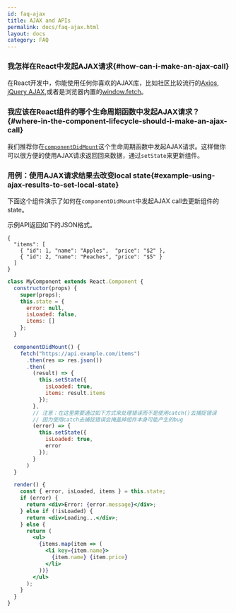```yaml
---
id: faq-ajax
title: AJAX and APIs
permalink: docs/faq-ajax.html
layout: docs
category: FAQ
---
```


### 我怎样在React中发起AJAX请求{#how-can-i-make-an-ajax-call}

在React开发中，你能使用任何你喜欢的AJAX库，比如社区比较流行的[Axios](https://github.com/axios/axios), [jQuery AJAX](https://api.jquery.com/jQuery.ajax/),或者是浏览器内置的[window.fetch](https://developer.mozilla.org/en-US/docs/Web/API/Fetch_API)。

### 我应该在React组件的哪个生命周期函数中发起AJAX请求？{#where-in-the-component-lifecycle-should-i-make-an-ajax-call}

我们推荐你在[`componentDidMount`](/docs/react-component.html#mounting)这个生命周期函数中发起AJAX请求。这样做你可以很方便的使用AJAX请求返回回来数据，通过`setState`来更新组件。

### 用例：使用AJAX请求结果去改变local state{#example-using-ajax-results-to-set-local-state}

下面这个组件演示了如何在`componentDidMount`中发起AJAX call去更新组件的state。

示例API返回如下的JSON格式。

```
{
  "items": [
    { "id": 1, "name": "Apples",  "price": "$2" },
    { "id": 2, "name": "Peaches", "price": "$5" }
  ] 
}
```

```jsx
class MyComponent extends React.Component {
  constructor(props) {
    super(props);
    this.state = {
      error: null,
      isLoaded: false,
      items: []
    };
  }

  componentDidMount() {
    fetch("https://api.example.com/items")
      .then(res => res.json())
      .then(
        (result) => {
          this.setState({
            isLoaded: true,
            items: result.items
          });
        },
        // 注意：在这里需要通过如下方式来处理错误而不是使用catch()去捕捉错误
        // 因为使用catch去捕捉错误会掩盖掉组件本身可能产生的bug
        (error) => {
          this.setState({
            isLoaded: true,
            error
          });
        }
      )
  }

  render() {
    const { error, isLoaded, items } = this.state;
    if (error) {
      return <div>Error: {error.message}</div>;
    } else if (!isLoaded) {
      return <div>Loading...</div>;
    } else {
      return (
        <ul>
          {items.map(item => (
            <li key={item.name}>
              {item.name} {item.price}
            </li>
          ))}
        </ul>
      );
    }
  }
}
```
